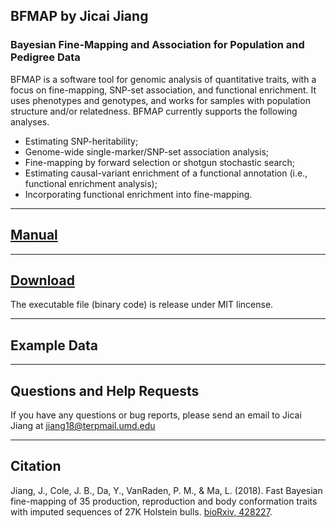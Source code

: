 ## BFMAP by Jicai Jiang

### Bayesian Fine-Mapping and Association for Population and Pedigree Data


BFMAP is a software tool for genomic analysis of quantitative traits, with a focus on fine-mapping, SNP-set association, and functional enrichment. It uses phenotypes and genotypes, and works for samples with population structure and/or relatedness. BFMAP currently supports the following analyses.

- Estimating SNP-heritability;
- Genome-wide single-marker/SNP-set association analysis;
- Fine-mapping by forward selection or shotgun stochastic search;
- Estimating causal-variant enrichment of a functional annotation (i.e., functional enrichment analysis);
- Incorporating functional enrichment into fine-mapping.

------
## [Manual](https://jiang18.github.io/bfmap/manual.pdf)

------
## [Download](https://jiang18.github.io/bfmap/bfmap_0.65.zip)
The executable file (binary code) is release under MIT lincense.

------
## Example Data

------
## Questions and Help Requests
If you have any questions or bug reports, please send an email to Jicai Jiang at jiang18@terpmail.umd.edu

------
## Citation
Jiang, J., Cole, J. B., Da, Y., VanRaden, P. M., & Ma, L. (2018). Fast Bayesian fine-mapping of 35 production, reproduction and body conformation traits with imputed sequences of 27K Holstein bulls. [bioRxiv, 428227](https://www.biorxiv.org/content/early/2018/10/02/428227).
